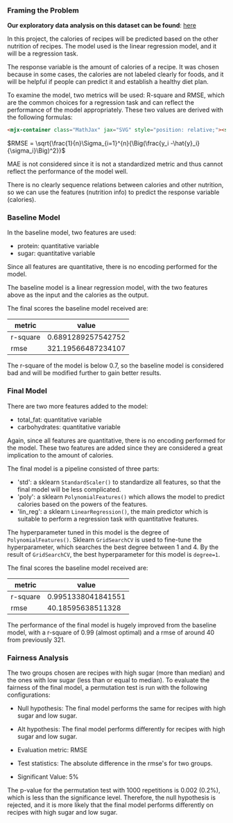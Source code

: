 ### Framing the Problem

**Our exploratory data analysis on this dataset can be found**: [here](https://the-bruz.github.io/Recipes-and-Ratings-Analysis/)  

In this project, the calories of recipes will be predicted based on the other nutrition of recipes. The model used is the linear regression model, and it will be a regression task.  

The response variable is the amount of calories of a recipe. It was chosen because in some cases, the calories are not labeled clearly for foods, and it will be helpful if people can predict it and establish a healthy diet plan.  

To examine the model, two metrics will be used: R-square and RMSE, which are the common choices for a regression task and can reflect the performance of the model appropriately. These two values are derived with the following formulas:  

```HTML
<mjx-container class="MathJax" jax="SVG" style="position: relative;"><svg xmlns="http://www.w3.org/2000/svg" width="18.105ex" height="3.757ex" role="img" focusable="false" viewBox="0 -1106.5 8002.6 1660.6" xmlns:xlink="http://www.w3.org/1999/xlink" aria-hidden="true" style="vertical-align: -1.254ex;"><defs><path id="MJX-97-TEX-I-1D445" d="M230 637Q203 637 198 638T193 649Q193 676 204 682Q206 683 378 683Q550 682 564 680Q620 672 658 652T712 606T733 563T739 529Q739 484 710 445T643 385T576 351T538 338L545 333Q612 295 612 223Q612 212 607 162T602 80V71Q602 53 603 43T614 25T640 16Q668 16 686 38T712 85Q717 99 720 102T735 105Q755 105 755 93Q755 75 731 36Q693 -21 641 -21H632Q571 -21 531 4T487 82Q487 109 502 166T517 239Q517 290 474 313Q459 320 449 321T378 323H309L277 193Q244 61 244 59Q244 55 245 54T252 50T269 48T302 46H333Q339 38 339 37T336 19Q332 6 326 0H311Q275 2 180 2Q146 2 117 2T71 2T50 1Q33 1 33 10Q33 12 36 24Q41 43 46 45Q50 46 61 46H67Q94 46 127 49Q141 52 146 61Q149 65 218 339T287 628Q287 635 230 637ZM630 554Q630 586 609 608T523 636Q521 636 500 636T462 637H440Q393 637 386 627Q385 624 352 494T319 361Q319 360 388 360Q466 361 492 367Q556 377 592 426Q608 449 619 486T630 554Z"></path><path id="MJX-97-TEX-N-32" d="M109 429Q82 429 66 447T50 491Q50 562 103 614T235 666Q326 666 387 610T449 465Q449 422 429 383T381 315T301 241Q265 210 201 149L142 93L218 92Q375 92 385 97Q392 99 409 186V189H449V186Q448 183 436 95T421 3V0H50V19V31Q50 38 56 46T86 81Q115 113 136 137Q145 147 170 174T204 211T233 244T261 278T284 308T305 340T320 369T333 401T340 431T343 464Q343 527 309 573T212 619Q179 619 154 602T119 569T109 550Q109 549 114 549Q132 549 151 535T170 489Q170 464 154 447T109 429Z"></path><path id="MJX-97-TEX-N-3D" d="M56 347Q56 360 70 367H707Q722 359 722 347Q722 336 708 328L390 327H72Q56 332 56 347ZM56 153Q56 168 72 173H708Q722 163 722 153Q722 140 707 133H70Q56 140 56 153Z"></path><path id="MJX-97-TEX-N-31" d="M213 578L200 573Q186 568 160 563T102 556H83V602H102Q149 604 189 617T245 641T273 663Q275 666 285 666Q294 666 302 660V361L303 61Q310 54 315 52T339 48T401 46H427V0H416Q395 3 257 3Q121 3 100 0H88V46H114Q136 46 152 46T177 47T193 50T201 52T207 57T213 61V578Z"></path><path id="MJX-97-TEX-N-2212" d="M84 237T84 250T98 270H679Q694 262 694 250T679 230H98Q84 237 84 250Z"></path><path id="MJX-97-TEX-SO-2211" d="M61 748Q64 750 489 750H913L954 640Q965 609 976 579T993 533T999 516H979L959 517Q936 579 886 621T777 682Q724 700 655 705T436 710H319Q183 710 183 709Q186 706 348 484T511 259Q517 250 513 244L490 216Q466 188 420 134T330 27L149 -187Q149 -188 362 -188Q388 -188 436 -188T506 -189Q679 -189 778 -162T936 -43Q946 -27 959 6H999L913 -249L489 -250Q65 -250 62 -248Q56 -246 56 -239Q56 -234 118 -161Q186 -81 245 -11L428 206Q428 207 242 462L57 717L56 728Q56 744 61 748Z"></path><path id="MJX-97-TEX-N-28" d="M94 250Q94 319 104 381T127 488T164 576T202 643T244 695T277 729T302 750H315H319Q333 750 333 741Q333 738 316 720T275 667T226 581T184 443T167 250T184 58T225 -81T274 -167T316 -220T333 -241Q333 -250 318 -250H315H302L274 -226Q180 -141 137 -14T94 250Z"></path><path id="MJX-97-TEX-I-1D466" d="M21 287Q21 301 36 335T84 406T158 442Q199 442 224 419T250 355Q248 336 247 334Q247 331 231 288T198 191T182 105Q182 62 196 45T238 27Q261 27 281 38T312 61T339 94Q339 95 344 114T358 173T377 247Q415 397 419 404Q432 431 462 431Q475 431 483 424T494 412T496 403Q496 390 447 193T391 -23Q363 -106 294 -155T156 -205Q111 -205 77 -183T43 -117Q43 -95 50 -80T69 -58T89 -48T106 -45Q150 -45 150 -87Q150 -107 138 -122T115 -142T102 -147L99 -148Q101 -153 118 -160T152 -167H160Q177 -167 186 -165Q219 -156 247 -127T290 -65T313 -9T321 21L315 17Q309 13 296 6T270 -6Q250 -11 231 -11Q185 -11 150 11T104 82Q103 89 103 113Q103 170 138 262T173 379Q173 380 173 381Q173 390 173 393T169 400T158 404H154Q131 404 112 385T82 344T65 302T57 280Q55 278 41 278H27Q21 284 21 287Z"></path><path id="MJX-97-TEX-I-1D456" d="M184 600Q184 624 203 642T247 661Q265 661 277 649T290 619Q290 596 270 577T226 557Q211 557 198 567T184 600ZM21 287Q21 295 30 318T54 369T98 420T158 442Q197 442 223 419T250 357Q250 340 236 301T196 196T154 83Q149 61 149 51Q149 26 166 26Q175 26 185 29T208 43T235 78T260 137Q263 149 265 151T282 153Q302 153 302 143Q302 135 293 112T268 61T223 11T161 -11Q129 -11 102 10T74 74Q74 91 79 106T122 220Q160 321 166 341T173 380Q173 404 156 404H154Q124 404 99 371T61 287Q60 286 59 284T58 281T56 279T53 278T49 278T41 278H27Q21 284 21 287Z"></path><path id="MJX-97-TEX-N-5E" d="M112 560L249 694L257 686Q387 562 387 560L361 531Q359 532 303 581L250 627L195 580Q182 569 169 557T148 538L140 532Q138 530 125 546L112 560Z"></path><path id="MJX-97-TEX-N-29" d="M60 749L64 750Q69 750 74 750H86L114 726Q208 641 251 514T294 250Q294 182 284 119T261 12T224 -76T186 -143T145 -194T113 -227T90 -246Q87 -249 86 -250H74Q66 -250 63 -250T58 -247T55 -238Q56 -237 66 -225Q221 -64 221 250T66 725Q56 737 55 738Q55 746 60 749Z"></path><path id="MJX-97-TEX-N-2013" d="M0 248V285H499V248H0Z"></path></defs><g stroke="currentColor" fill="currentColor" stroke-width="0" transform="scale(1,-1)"><g data-mml-node="math"><g data-mml-node="msup"><g data-mml-node="mi"><use data-c="1D445" xlink:href="#MJX-97-TEX-I-1D445"></use></g><g data-mml-node="mn" transform="translate(792,363) scale(0.707)"><use data-c="32" xlink:href="#MJX-97-TEX-N-32"></use></g></g><g data-mml-node="mo" transform="translate(1473.3,0)"><use data-c="3D" xlink:href="#MJX-97-TEX-N-3D"></use></g><g data-mml-node="mn" transform="translate(2529.1,0)"><use data-c="31" xlink:href="#MJX-97-TEX-N-31"></use></g><g data-mml-node="mo" transform="translate(3251.3,0)"><use data-c="2212" xlink:href="#MJX-97-TEX-N-2212"></use></g><g data-mml-node="mfrac" transform="translate(4251.6,0)"><g data-mml-node="mrow" transform="translate(220,516.8) scale(0.707)"><g data-mml-node="mo"><use data-c="2211" xlink:href="#MJX-97-TEX-SO-2211"></use></g><g data-mml-node="mo" transform="translate(1056,0)"><use data-c="28" xlink:href="#MJX-97-TEX-N-28"></use></g><g data-mml-node="msub" transform="translate(1445,0)"><g data-mml-node="mi"><use data-c="1D466" xlink:href="#MJX-97-TEX-I-1D466"></use></g><g data-mml-node="TeXAtom" transform="translate(523,-150) scale(0.707)" data-mjx-texclass="ORD"><g data-mml-node="mi"><use data-c="1D456" xlink:href="#MJX-97-TEX-I-1D456"></use></g></g></g><g data-mml-node="mo" transform="translate(2262,0)"><use data-c="2212" xlink:href="#MJX-97-TEX-N-2212"></use></g><g data-mml-node="msub" transform="translate(3040,0)"><g data-mml-node="TeXAtom" data-mjx-texclass="ORD"><g data-mml-node="mover"><g data-mml-node="mi"><use data-c="1D466" xlink:href="#MJX-97-TEX-I-1D466"></use></g><g data-mml-node="mo" transform="translate(300.6,16) translate(-250 0)"><use data-c="5E" xlink:href="#MJX-97-TEX-N-5E"></use></g></g></g><g data-mml-node="TeXAtom" transform="translate(523,-150) scale(0.707)" data-mjx-texclass="ORD"><g data-mml-node="mi"><use data-c="1D456" xlink:href="#MJX-97-TEX-I-1D456"></use></g></g></g><g data-mml-node="msup" transform="translate(3856.9,0)"><g data-mml-node="mo"><use data-c="29" xlink:href="#MJX-97-TEX-N-29"></use></g><g data-mml-node="mn" transform="translate(422,363) scale(0.707)"><use data-c="32" xlink:href="#MJX-97-TEX-N-32"></use></g></g></g><g data-mml-node="mrow" transform="translate(325.7,-377.4) scale(0.707)"><g data-mml-node="mo"><use data-c="2211" xlink:href="#MJX-97-TEX-SO-2211"></use></g><g data-mml-node="mo" transform="translate(1056,0)"><use data-c="28" xlink:href="#MJX-97-TEX-N-28"></use></g><g data-mml-node="mi" transform="translate(1445,0)"><use data-c="1D466" xlink:href="#MJX-97-TEX-I-1D466"></use></g><g data-mml-node="TeXAtom" data-mjx-texclass="ORD" transform="translate(1935,0)"><g data-mml-node="mi"><use data-c="1D456" xlink:href="#MJX-97-TEX-I-1D456"></use></g></g><g data-mml-node="mo" transform="translate(2280,0)"><use data-c="2212" xlink:href="#MJX-97-TEX-N-2212"></use></g><g data-mml-node="mover" transform="translate(3058,0)"><g data-mml-node="mi" transform="translate(5,0)"><use data-c="1D466" xlink:href="#MJX-97-TEX-I-1D466"></use></g><g data-mml-node="mo" transform="translate(0,374)"><use data-c="2013" xlink:href="#MJX-97-TEX-N-2013"></use></g></g><g data-mml-node="msup" transform="translate(3558,0)"><g data-mml-node="mo"><use data-c="29" xlink:href="#MJX-97-TEX-N-29"></use></g><g data-mml-node="mn" transform="translate(422,289) scale(0.707)"><use data-c="32" xlink:href="#MJX-97-TEX-N-32"></use></g></g></g><rect width="3511" height="60" x="120" y="220"></rect></g></g></g></svg></mjx-container><script type="math/tex">R^2=1−\frac{∑(y_{i}−\hat{y}_{i})^2}{∑(y{i}−\overline{y})^2}</script>  
```

$RMSE = \sqrt{\frac{1}{n}\Sigma_{i=1}^{n}{\Big(\frac{y_i -\hat{y}_i}{\sigma_i}\Big)^2}}$  

MAE is not considered since it is not a standardized metric and thus cannot reflect the performance of the model well.  

There is no clearly sequence relations between calories and other nutrition, so we can use the features (nutrition info) to predict the response variable (calories).  

### Baseline Model

In the baseline model, two features are used:  

* protein: quantitative variable  
* sugar: quantitative variable  

Since all features are quantitative, there is no encoding performed for the model.  

The baseline model is a linear regression model, with the two features above as the input and the calories as the output.  

The final scores the baseline model received are:  

| metric   | value              |
| -------- | ------------------ |
| r-square | 0.6891289257542752 |
| rmse     | 321.19566487234107 |

The r-square of the model is below 0.7, so the baseline model is considered bad and will be modified further to gain better results.

### Final Model

There are two more features added to the model:  

* total_fat: quantitative variable  
* carbohydrates: quantitative variable  

Again, since all features are quantitative, there is no encoding performed for the model. These two features are added since they are considered a great implication to the amount of calories.  

The final model is a pipeline consisted of three parts:  

* 'std': a sklearn `StandardScaler()` to standardize all features, so that the final model will be less complicated.  
* 'poly': a sklearn `PolynomialFeatures()` which allows the model to predict calories based on the powers of the features.  
* 'lin_reg': a sklearn `LinearRegression()`, the main predictor which is suitable to perform a regression task with quantitative features.  

The hyperparameter tuned in this model is the degree of `PolynomialFeatures()`. Sklearn `GridSearchCV` is used to fine-tune the hyperparameter, which searches the best degree between 1 and 4. By the result of `GridSearchCV`, the best hyperparameter for this model is `degree=1`.  

The final scores the baseline model received are:  

| metric   | value              |
| -------- | ------------------ |
| r-square | 0.9951338041841551 |
| rmse     | 40.18595638511328  |

The performance of the final model is hugely improved from the baseline model, with a r-square of 0.99 (almost optimal) and a rmse of around 40 from previously 321.  

### Fairness Analysis

The two groups chosen are recipes with high sugar (more than median) and the ones with low sugar (less than or equal to median). To evaluate the fairness of the final model, a permutation test is run with the following configurations:  

* Null hypothesis: The final model performs the same for recipes with high sugar and low sugar.  

* Alt hypothesis: The final model performs differently for recipes with high sugar and low sugar.  
* Evaluation metric: RMSE

* Test statistics: The absolute difference in the rmse's for two groups.  

* Significant Value: 5%  

The p-value for the permutation test with 1000 repetitions is 0.002 (0.2%), which is less than the significance level. Therefore, the null hypothesis is rejected, and it is more likely that the final model performs differently on recipes with high sugar and low sugar.
